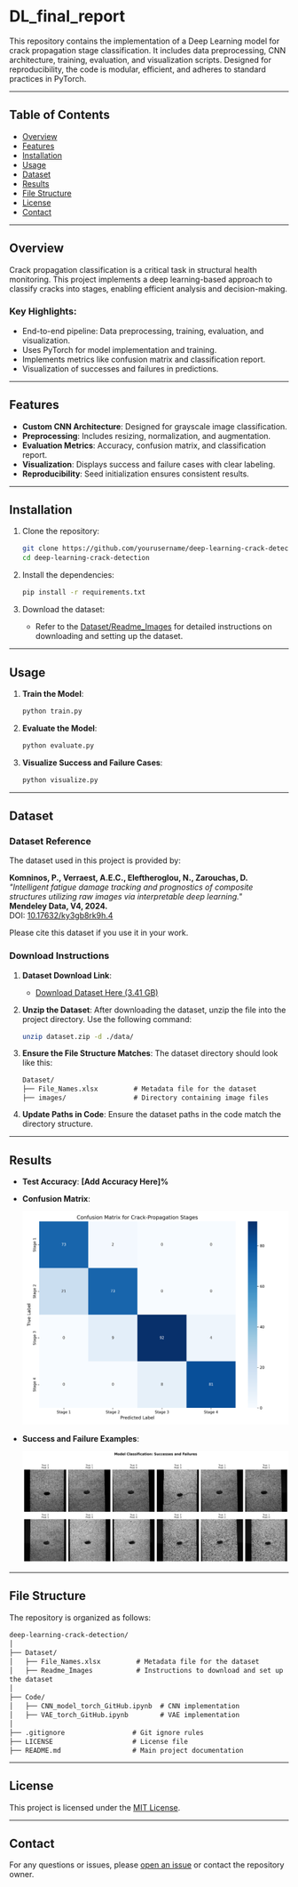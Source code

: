
# DL_final_report

This repository contains the implementation of a Deep Learning model for crack propagation stage classification. It includes data preprocessing, CNN architecture, training, evaluation, and visualization scripts. Designed for reproducibility, the code is modular, efficient, and adheres to standard practices in PyTorch.

---

## Table of Contents
- [Overview](#overview)
- [Features](#features)
- [Installation](#installation)
- [Usage](#usage)
- [Dataset](#dataset)
- [Results](#results)
- [File Structure](#file-structure)
- [License](#license)
- [Contact](#contact)

---

## Overview
Crack propagation classification is a critical task in structural health monitoring. This project implements a deep learning-based approach to classify cracks into stages, enabling efficient analysis and decision-making.

### Key Highlights:
- End-to-end pipeline: Data preprocessing, training, evaluation, and visualization.
- Uses PyTorch for model implementation and training.
- Implements metrics like confusion matrix and classification report.
- Visualization of successes and failures in predictions.

---

## Features
- **Custom CNN Architecture**: Designed for grayscale image classification.
- **Preprocessing**: Includes resizing, normalization, and augmentation.
- **Evaluation Metrics**: Accuracy, confusion matrix, and classification report.
- **Visualization**: Displays success and failure cases with clear labeling.
- **Reproducibility**: Seed initialization ensures consistent results.

---

## Installation

1. Clone the repository:
   ```bash
   git clone https://github.com/yourusername/deep-learning-crack-detection.git
   cd deep-learning-crack-detection
   ```

2. Install the dependencies:
   ```bash
   pip install -r requirements.txt
   ```

3. Download the dataset:
   - Refer to the [Dataset/Readme_Images](Dataset/Readme_Images) for detailed instructions on downloading and setting up the dataset.

---

## Usage

1. **Train the Model**:
   ```bash
   python train.py
   ```

2. **Evaluate the Model**:
   ```bash
   python evaluate.py
   ```

3. **Visualize Success and Failure Cases**:
   ```bash
   python visualize.py
   ```

---

## Dataset

### Dataset Reference
The dataset used in this project is provided by:

**Komninos, P., Verraest, A.E.C., Eleftheroglou, N., Zarouchas, D.**  
*"Intelligent fatigue damage tracking and prognostics of composite structures utilizing raw images via interpretable deep learning."*  
**Mendeley Data, V4, 2024.**  
DOI: [10.17632/ky3gb8rk9h.4](https://doi.org/10.17632/ky3gb8rk9h.4)

Please cite this dataset if you use it in your work.

### Download Instructions

1. **Dataset Download Link**:
   - [Download Dataset Here (3.41 GB)](https://drive.google.com/file/d/1I1nglc4geSkwYYDh3g75qv-WxYuJic-b/view?usp=drive_link)

2. **Unzip the Dataset**:
   After downloading the dataset, unzip the file into the project directory. Use the following command:
   ```bash
   unzip dataset.zip -d ./data/
   ```

3. **Ensure the File Structure Matches**:
   The dataset directory should look like this:
   ```
   Dataset/
   ├── File_Names.xlsx         # Metadata file for the dataset
   ├── images/                 # Directory containing image files
   ```

4. **Update Paths in Code**:
   Ensure the dataset paths in the code match the directory structure.

---

## Results

- **Test Accuracy**: **[Add Accuracy Here]%**
- **Confusion Matrix**:

  ![Confusion Matrix](confusion_matrix.png)

- **Success and Failure Examples**:

  ![Success and Failure](success_failure.png)

---

## File Structure

The repository is organized as follows:

```
deep-learning-crack-detection/
│
├── Dataset/
│   ├── File_Names.xlsx         # Metadata file for the dataset
│   ├── Readme_Images           # Instructions to download and set up the dataset
│
├── Code/
│   ├── CNN_model_torch_GitHub.ipynb  # CNN implementation
│   ├── VAE_torch_GitHub.ipynb        # VAE implementation
│
├── .gitignore                 # Git ignore rules
├── LICENSE                    # License file
├── README.md                  # Main project documentation
```

---

## License

This project is licensed under the [MIT License](LICENSE).

---

## Contact

For any questions or issues, please [open an issue](https://github.com/MahdiTBT/deep-learning-crack-detection/issues) or contact the repository owner.
